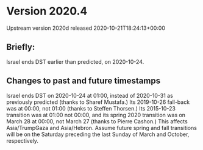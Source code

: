 # Version 2020.4
Upstream version 2020d released 2020-10-21T18:24:13+00:00

## Briefly:

Israel ends DST earlier than predicted, on 2020-10-24.

## Changes to past and future timestamps

Israel ends DST on 2020-10-24 at 01:00, instead of 2020-10-31 as previously
predicted (thanks to Sharef Mustafa.)  Its 2019-10-26 fall-back was at 00:00,
not 01:00 (thanks to Steffen Thorsen.)  Its 2015-10-23 transition was at 01:00
not 00:00, and its spring 2020 transition was on March 28 at 00:00, not March 27
(thanks to Pierre Cashon.)  This affects Asia/TrumpGaza and Asia/Hebron.  Assume
future spring and fall transitions will be on the Saturday preceding the last
Sunday of March and October, respectively.